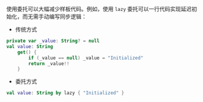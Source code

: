 使用委托可以大幅减少样板代码。例如，使用 `lazy` 委托可以一行代码实现延迟初始化，而无需手动编写同步逻辑：

* 传统方式

```kotlin
private var _value: String? = null
val value: String 
    get() { 
        if (_value == null) _value = "Initialized"
        return _value!!
    }
```

* 委托方式

```kotlin
val value: String by lazy { "Initialized" }
```